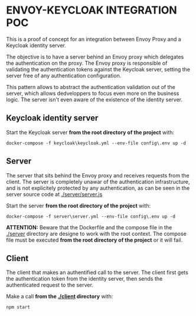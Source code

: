 # ENVOY-KEYCLOAK INTEGRATION POC

This is a proof of concept for an integration between Envoy Proxy and a Keycloak identity server.

The objective is to have a server behind an Envoy proxy which delegates the authentication on the proxy.
The Envoy proxy is responsible of validating the authentication tokens against the Keycloak server, setting the server free of any authentication configuration.

This pattern allows to abstract the authentication validation out of the server, which allows dedveloppers to focus even more on the business logic. The server isn't even aware of the existence of the identity server.

## Keycloak identity server

Start the Keycloak server **from the root directory of the project** with:
```
docker-compose -f keycloak\keycloak.yml --env-file config\.env up -d
```

## Server

The server that sits behind the Envoy proxy and receives requests from the client.
The server is completely unawar of the authentication infrastructure, and is not explicitely protected by any authentication, as can be seen in the server source code at [./server/server.js](./server/server.js)

Start the server **from the root directory of the project** with:
```
docker-compose -f server\server.yml --env-file config\.env up -d
```

**ATTENTION:** Beware that the Dockerfile and the compose file in the [./server](./server) directory are designe to work with the root context. The compose file must be executed **from the root directory of the project** or it will fail.

## Client

The client that makes an authentified call to the server.
The client first gets the authentication token from the identity server, then sends the authenticated request to the server.

Make a call **from the [./client](./client) directory** with:
```
npm start
```
